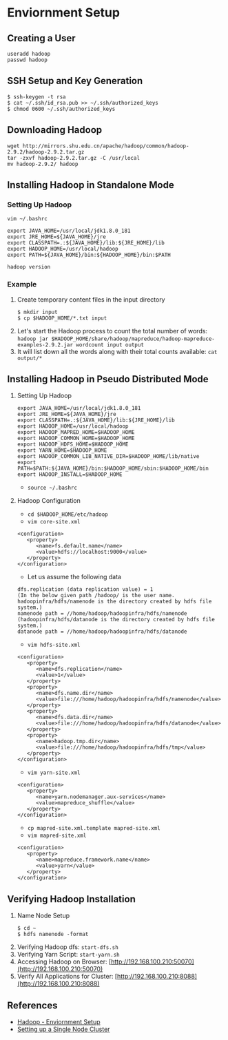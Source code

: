 # Enviornment Setup

## Creating a User
```
useradd hadoop
passwd hadoop
```

## SSH Setup and Key Generation
```
$ ssh-keygen -t rsa
$ cat ~/.ssh/id_rsa.pub >> ~/.ssh/authorized_keys
$ chmod 0600 ~/.ssh/authorized_keys
```

## Downloading Hadoop
```
wget http://mirrors.shu.edu.cn/apache/hadoop/common/hadoop-2.9.2/hadoop-2.9.2.tar.gz
tar -zxvf hadoop-2.9.2.tar.gz -C /usr/local
mv hadoop-2.9.2/ hadoop
```

## Installing Hadoop in Standalone Mode
### Setting Up Hadoop
`vim ~/.bashrc`
```
export JAVA_HOME=/usr/local/jdk1.8.0_181
export JRE_HOME=${JAVA_HOME}/jre
export CLASSPATH=.:${JAVA_HOME}/lib:${JRE_HOME}/lib
export HADOOP_HOME=/usr/local/hadoop
export PATH=${JAVA_HOME}/bin:${HADOOP_HOME}/bin:$PATH
```
`hadoop version`

### Example
1. Create temporary content files in the input directory
	```
	$ mkdir input 
	$ cp $HADOOP_HOME/*.txt input
	```
1. Let's start the Hadoop process to count the total number of words: `hadoop jar $HADOOP_HOME/share/hadoop/mapreduce/hadoop-mapreduce-examples-2.9.2.jar wordcount input output`
1. It will list down all the words along with their total counts available: `cat output/*`

## Installing Hadoop in Pseudo Distributed Mode
1. Setting Up Hadoop
	```
	export JAVA_HOME=/usr/local/jdk1.8.0_181
	export JRE_HOME=${JAVA_HOME}/jre
	export CLASSPATH=.:${JAVA_HOME}/lib:${JRE_HOME}/lib
	export HADOOP_HOME=/usr/local/hadoop
	export HADOOP_MAPRED_HOME=$HADOOP_HOME
	export HADOOP_COMMON_HOME=$HADOOP_HOME
	export HADOOP_HDFS_HOME=$HADOOP_HOME
	export YARN_HOME=$HADOOP_HOME
	export HADOOP_COMMON_LIB_NATIVE_DIR=$HADOOP_HOME/lib/native
	export PATH=$PATH:${JAVA_HOME}/bin:$HADOOP_HOME/sbin:$HADOOP_HOME/bin
	export HADOOP_INSTALL=$HADOOP_HOME
	```
    - `source ~/.bashrc`

1. Hadoop Configuration
    - `cd $HADOOP_HOME/etc/hadoop`
    - `vim core-site.xml`
	```
	<configuration>
	   <property>
		  <name>fs.default.name</name>
		  <value>hdfs://localhost:9000</value>
	   </property>
	</configuration>
	```
	- Let us assume the following data
	```
	dfs.replication (data replication value) = 1
	(In the below given path /hadoop/ is the user name.
	hadoopinfra/hdfs/namenode is the directory created by hdfs file system.)
	namenode path = //home/hadoop/hadoopinfra/hdfs/namenode 
	(hadoopinfra/hdfs/datanode is the directory created by hdfs file system.)
	datanode path = //home/hadoop/hadoopinfra/hdfs/datanode
	```
    - `vim hdfs-site.xml`
	```
	<configuration>
	   <property>
		  <name>dfs.replication</name>
		  <value>1</value>
	   </property>
	   <property>
		  <name>dfs.name.dir</name>
		  <value>file:///home/hadoop/hadoopinfra/hdfs/namenode</value>
	   </property>
	   <property>
		  <name>dfs.data.dir</name>
		  <value>file:///home/hadoop/hadoopinfra/hdfs/datanode</value>
	   </property>
	   <property>
          <name>hadoop.tmp.dir</name>
          <value>file:///home/hadoop/hadoopinfra/hdfs/tmp</value>
       </property>
	</configuration>
	```
    - `vim yarn-site.xml`
	```
	<configuration>
	   <property>
		  <name>yarn.nodemanager.aux-services</name>
		  <value>mapreduce_shuffle</value>
	   </property>
	</configuration>
	```
    - `cp mapred-site.xml.template mapred-site.xml`
    - `vim mapred-site.xml`
	```
	<configuration>
	   <property>
		  <name>mapreduce.framework.name</name>
		  <value>yarn</value>
	   </property>
	</configuration>
	```

## Verifying Hadoop Installation
1. Name Node Setup
	```
	$ cd ~ 
	$ hdfs namenode -format
	```
1. Verifying Hadoop dfs: `start-dfs.sh`
1. Verifying Yarn Script: `start-yarn.sh`
1. Accessing Hadoop on Browser: [http://192.168.100.210:50070](http://192.168.100.210:50070)
1. Verify All Applications for Cluster: [http://192.168.100.210:8088](http://192.168.100.210:8088)

## References
- [Hadoop - Enviornment Setup](https://www.tutorialspoint.com/hadoop/hadoop_enviornment_setup.htm)
- [Setting up a Single Node Cluster](http://hadoop.apache.org/docs/stable/hadoop-project-dist/hadoop-common/SingleCluster.html)
